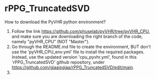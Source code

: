 # rPPG_TruncatedSVD

How to download the PyVHR python environment?

1) Follow the link https://github.com/phuselab/pyVHR/tree/pyVHR_CPU, and make sure you are downloading the right branch of the code, namely "pyVHR_CPU" (NOT "Master").
2) Go through the README.md file to create the environment, BUT don't use the 'pyVHR_CPU_env.yml' file to install the required packages. Instead, use the updated version  'cpu_pyvhr.yml', found in this 'rPPG_TruncatedSVD' github repository, under https://github.com/giaaisgiaa/rPPG_TruncatedSVD/edit/main.
3) 
